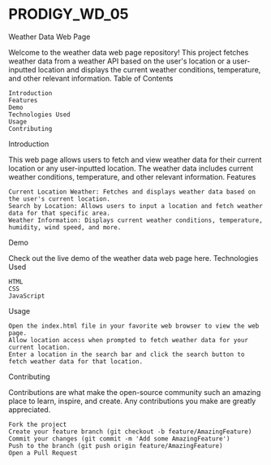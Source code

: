# PRODIGY_WD_05
Weather Data Web Page

Welcome to the weather data web page repository! This project fetches weather data from a weather API based on the user's location or a user-inputted location and displays the current weather conditions, temperature, and other relevant information.
Table of Contents

    Introduction
    Features
    Demo
    Technologies Used
    Usage
    Contributing
    

Introduction

This web page allows users to fetch and view weather data for their current location or any user-inputted location. The weather data includes current weather conditions, temperature, and other relevant information.
Features

    Current Location Weather: Fetches and displays weather data based on the user's current location.
    Search by Location: Allows users to input a location and fetch weather data for that specific area.
    Weather Information: Displays current weather conditions, temperature, humidity, wind speed, and more.

Demo

Check out the live demo of the weather data web page here.
Technologies Used

    HTML
    CSS
    JavaScript
Usage

    Open the index.html file in your favorite web browser to view the web page.
    Allow location access when prompted to fetch weather data for your current location.
    Enter a location in the search bar and click the search button to fetch weather data for that location.

Contributing

Contributions are what make the open-source community such an amazing place to learn, inspire, and create. Any contributions you make are greatly appreciated.

    Fork the project
    Create your feature branch (git checkout -b feature/AmazingFeature)
    Commit your changes (git commit -m 'Add some AmazingFeature')
    Push to the branch (git push origin feature/AmazingFeature)
    Open a Pull Request
